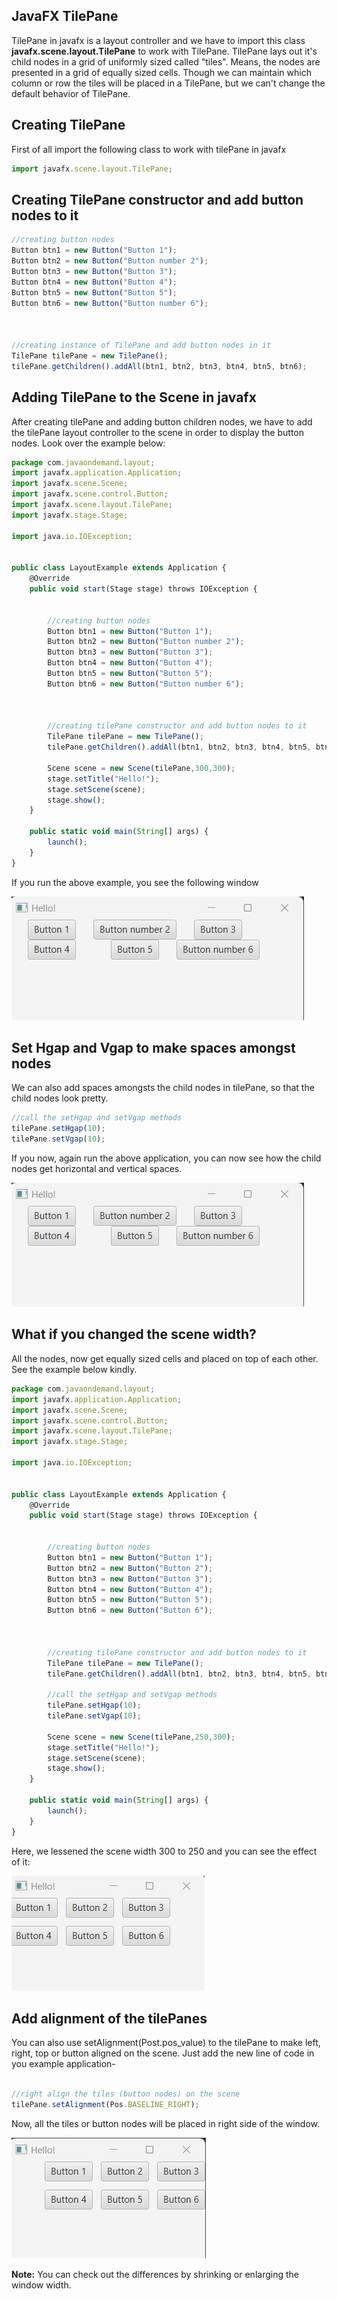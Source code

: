 ## JavaFX TilePane

TilePane in javafx is a layout controller and we have to import this class <b>javafx.scene.layout.TilePane</b> to work with TilePane. TilePane lays out it's child nodes in a grid of uniformly sized called "tiles". Means, the nodes are presented in a grid of equally sized cells. Though we can maintain which column or row the tiles will be placed in a TilePane, but we can't change the default behavior of TilePane. 

## Creating TilePane

First of all import the following class to work with tilePane in javafx

```js
import javafx.scene.layout.TilePane;
```

## Creating TilePane constructor and add button nodes to it

```js
//creating button nodes
Button btn1 = new Button("Button 1");
Button btn2 = new Button("Button number 2");
Button btn3 = new Button("Button 3");
Button btn4 = new Button("Button 4");
Button btn5 = new Button("Button 5");
Button btn6 = new Button("Button number 6");



//creating instance of TilePane and add button nodes in it
TilePane tilePane = new TilePane();
tilePane.getChildren().addAll(btn1, btn2, btn3, btn4, btn5, btn6);

```

## Adding TilePane to the Scene in javafx

After creating tilePane and adding button children nodes, we have to add the tilePane layout controller to the scene in order to display the button nodes. Look over the example below:

```js
package com.javaondemand.layout;
import javafx.application.Application;
import javafx.scene.Scene;
import javafx.scene.control.Button;
import javafx.scene.layout.TilePane;
import javafx.stage.Stage;

import java.io.IOException;


public class LayoutExample extends Application {
    @Override
    public void start(Stage stage) throws IOException {


        //creating button nodes
        Button btn1 = new Button("Button 1");
        Button btn2 = new Button("Button number 2");
        Button btn3 = new Button("Button 3");
        Button btn4 = new Button("Button 4");
        Button btn5 = new Button("Button 5");
        Button btn6 = new Button("Button number 6");



        //creating tilePane constructor and add button nodes to it
        TilePane tilePane = new TilePane();
        tilePane.getChildren().addAll(btn1, btn2, btn3, btn4, btn5, btn6);

        Scene scene = new Scene(tilePane,300,300);
        stage.setTitle("Hello!");
        stage.setScene(scene);
        stage.show();
    }

    public static void main(String[] args) {
        launch();
    }
}

```

If you run the above example, you see the following window

![JavaFX TilePane](image4.png)

## Set Hgap and Vgap to make spaces amongst nodes

We can also add spaces amongsts the child nodes in tilePane, so that the child nodes look pretty.

```js
//call the setHgap and setVgap methods
tilePane.setHgap(10);
tilePane.setVgap(10);

```
If you now, again run the above application, you can now see how the child nodes get horizontal and vertical spaces.

![JavaFX TilePane](image4.png)


## What if you changed the scene width?

All the nodes, now get equally sized cells and placed on top of each other. See the example below kindly.

```js
package com.javaondemand.layout;
import javafx.application.Application;
import javafx.scene.Scene;
import javafx.scene.control.Button;
import javafx.scene.layout.TilePane;
import javafx.stage.Stage;

import java.io.IOException;


public class LayoutExample extends Application {
    @Override
    public void start(Stage stage) throws IOException {


        //creating button nodes
        Button btn1 = new Button("Button 1");
        Button btn2 = new Button("Button 2");
        Button btn3 = new Button("Button 3");
        Button btn4 = new Button("Button 4");
        Button btn5 = new Button("Button 5");
        Button btn6 = new Button("Button 6");



        //creating tilePane constructor and add button nodes to it
        TilePane tilePane = new TilePane();
        tilePane.getChildren().addAll(btn1, btn2, btn3, btn4, btn5, btn6);

        //call the setHgap and setVgap methods
        tilePane.setHgap(10);
        tilePane.setVgap(10);

        Scene scene = new Scene(tilePane,250,300);
        stage.setTitle("Hello!");
        stage.setScene(scene);
        stage.show();
    }

    public static void main(String[] args) {
        launch();
    }
}

```

Here, we lessened the scene width 300 to 250 and you can see the effect of it: 


![JavaFX TilePane](image6.png)


## Add alignment of the tilePanes

You can also use setAlignment(Post.pos_value) to the tilePane to make left, right, top or button aligned on the scene. Just add the new line of code in you example application-

```js

//right align the tiles (button nodes) on the scene
tilePane.setAlignment(Pos.BASELINE_RIGHT);
```

Now, all the tiles or button nodes will be placed in right side of the window.

![JavaFX TilePane](image7.png)

<b>Note:</b> You can check out the differences by shrinking or enlarging the window width.


